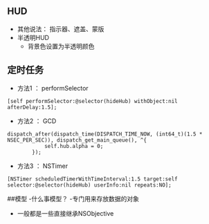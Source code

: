 ## HUD 
- 其他说法： 指示器、遮盖、蒙版
- 半透明HUD
  - 背景色设置为半透明颜色 



## 定时任务

- 方法1 ： performSelector
```objc
[self performSelector:@selector(hideHub) withObject:nil afterDelay:1.5];
```
- 方法2 ： GCD

```objc
dispatch_after(dispatch_time(DISPATCH_TIME_NOW, (int64_t)(1.5 * NSEC_PER_SEC)), dispatch_get_main_queue(), ^{
            self.hub.alpha = 0;
        });
```
- 方法3 ： NSTimer
```objc
[NSTimer scheduledTimerWithTimeInterval:1.5 target:self selector:@selector(hideHub) userInfo:nil repeats:NO];
```


##模型
-什么事模型？
  -专门用来存放数据的对象
  - 一般都是一些直接继承NSObjective